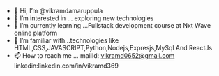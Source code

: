 - 👋 Hi, I’m @vikramdamaruppula
- 👀 I’m interested in ... exploring new technologies
- 🌱 I’m currently learning ...Fullstack development course at Nxt Wave online platform 
- 💞️ I’m familiar with...technologies like HTML,CSS,JAVASCRIPT,Python,Nodejs,Expresjs,MySql And ReactJs
- 📫 How to reach me ... mailId: vikramd0652@gmail.com  linkedin:linkedin.com/in/vikramd369

<!---
vikramdamaruppula/vikramdamaruppula is a ✨ special ✨ repository because its `README.md` (this file) appears on your GitHub profile.
You can click the Preview link to take a look at your changes.
--->

